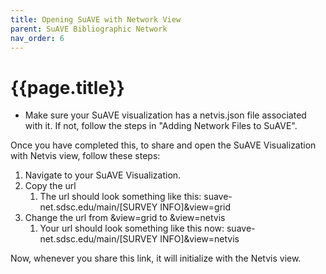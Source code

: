 ```yaml
---
title: Opening SuAVE with Network View
parent: SuAVE Bibliographic Network
nav_order: 6
---
```


# {{page.title}}

* Make sure your SuAVE visualization has a netvis.json file associated with it. If not, follow the steps in "Adding Network Files to SuAVE".

Once you have completed this, to share and open the SuAVE Visualization with Netvis view, follow these steps:

1. Navigate to your SuAVE Visualization.
2. Copy the url
   1. The url should look something like this: suave-net.sdsc.edu/main/[SURVEY INFO]&view=grid
3. Change the url from &view=grid to &view=netvis
   1. Your url should look something like this now: suave-net.sdsc.edu/main/[SURVEY INFO]&view=netvis

Now, whenever you share this link, it will initialize with the Netvis view.